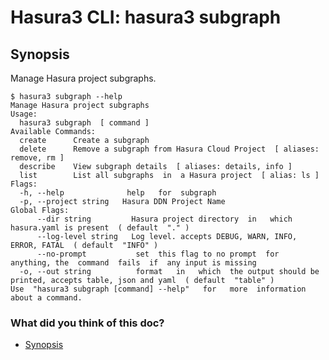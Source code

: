 # Hasura3 CLI: hasura3 subgraph

## Synopsis​

Manage Hasura project subgraphs.

```
$ hasura3 subgraph --help
Manage Hasura project subgraphs
Usage:
  hasura3 subgraph  [ command ]
Available Commands:
  create      Create a subgraph
  delete      Remove a subgraph from Hasura Cloud Project  [ aliases: remove, rm ]
  describe    View subgraph details  [ aliases: details, info ]
  list        List all subgraphs  in  a Hasura project  [ alias: ls ]
Flags:
  -h, --help              help   for  subgraph
  -p, --project string   Hasura DDN Project Name
Global Flags:
      --dir string         Hasura project directory  in   which  hasura.yaml is present  ( default  "." )
      --log-level string   Log level. accepts DEBUG, WARN, INFO, ERROR, FATAL  ( default  "INFO" )
      --no-prompt           set  this flag to no prompt  for  anything, the  command  fails  if  any input is missing
  -o, --out string          format   in   which  the output should be printed, accepts table, json and yaml  ( default  "table" )
Use  "hasura3 subgraph [command] --help"   for   more  information about a command.
```

### What did you think of this doc?

- [ Synopsis ](https://hasura.io/docs/3.0/cli/commands/subgraph/#synopsis)
